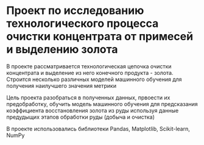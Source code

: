 #  Проект по исследованию технологического процесса очистки концентрата от примесей и выделению золота

В проекте рассматривается технологическая цепочка очистки концентрата и выделение из него конечного продукта - золота.
Строится несколько различных моделей машинного обучения для получения наилучшего значения метрики

Цель проекта разобраться в полученных данных, првоести их предобработку, обучить модель машинного обучения для предсказания коэффициента восстановления золота из руды используя данные предудыщих этапов обработки руды (добыча и очистка)

В проекте использовались библиотеки Pandas, Matplotlib, Scikit-learn, NumPy
